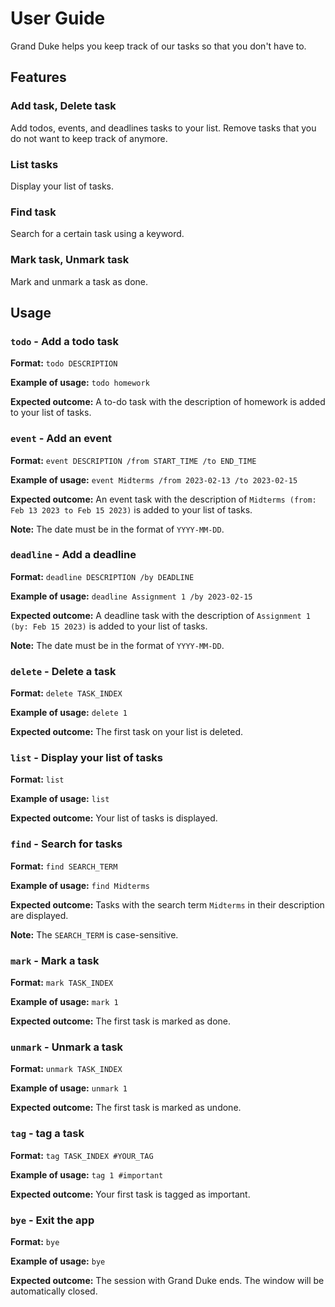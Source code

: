 # User Guide

Grand Duke helps you keep track of our tasks so that you don't have to.

## Features

### Add task, Delete task
Add todos, events, and deadlines tasks to your list.
Remove tasks that you do not want to keep track of anymore.

### List tasks
Display your list of tasks.

### Find task
Search for a certain task using a keyword.

### Mark task, Unmark task
Mark and unmark a task as done.

## Usage

### `todo` - Add a todo task

**Format:**
`todo DESCRIPTION`

**Example of usage:**
`todo homework`

**Expected outcome:**
A to-do task with the description of homework is added to your list of tasks.

### `event` - Add an event

**Format:**
`event DESCRIPTION /from START_TIME /to END_TIME`

**Example of usage:**
`event Midterms /from 2023-02-13 /to 2023-02-15`

**Expected outcome:**
An event task with the description of `Midterms (from: Feb 13 2023 to Feb 15 2023)` is added to your list of tasks.

**Note:** 
The date must be in the format of `YYYY-MM-DD`.

### `deadline` - Add a deadline

**Format:**
`deadline DESCRIPTION /by DEADLINE`

**Example of usage:**
`deadline Assignment 1 /by 2023-02-15`

**Expected outcome:**
A deadline task with the description of `Assignment 1 (by: Feb 15 2023)` is added to your list of tasks.

**Note:**
The date must be in the format of `YYYY-MM-DD`.

### `delete` - Delete a task

**Format:**
`delete TASK_INDEX`

**Example of usage:**
`delete 1`

**Expected outcome:**
The first task on your list is deleted.

### `list` - Display your list of tasks

**Format:**
`list`

**Example of usage:**
`list`

**Expected outcome:**
Your list of tasks is displayed.

### `find` - Search for tasks

**Format:**
`find SEARCH_TERM`

**Example of usage:**
`find Midterms`

**Expected outcome:**
Tasks with the search term `Midterms` in their description are displayed.

**Note:**
The `SEARCH_TERM` is case-sensitive.

### `mark` - Mark a task

**Format:**
`mark TASK_INDEX`

**Example of usage:**
`mark 1`

**Expected outcome:**
The first task is marked as done.

### `unmark` - Unmark a task

**Format:**
`unmark TASK_INDEX`

**Example of usage:**
`unmark 1`

**Expected outcome:**
The first task is marked as undone.

### `tag` - tag a task

**Format:**
`tag TASK_INDEX #YOUR_TAG`

**Example of usage:**
`tag 1 #important`

**Expected outcome:**
Your first task is tagged as important.

### `bye` - Exit the app

**Format:**
`bye`

**Example of usage:**
`bye`

**Expected outcome:**
The session with Grand Duke ends. The window will be automatically closed.